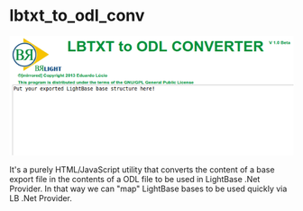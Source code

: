 lbtxt_to_odl_conv
=================

![alt tag](https://github.com/eduardolucioac/lbtxt_to_odl_conv/blob/master/Images/lbtxt_to_odl_conv.png)

It's a purely HTML/JavaScript utility that converts the content of a base export file in the contents of a ODL file to be used in LightBase .Net Provider. In that way we can "map" LightBase bases to be used quickly via LB .Net Provider.
